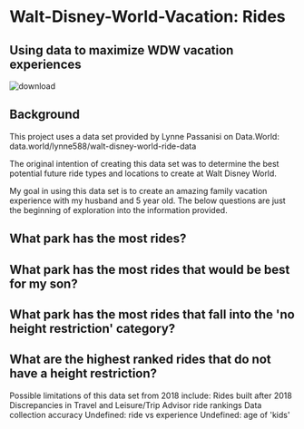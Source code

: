 # **Walt-Disney-World-Vacation: Rides**
## Using data to maximize WDW vacation experiences

![download](https://user-images.githubusercontent.com/105945908/192340528-b1811fd2-fb81-4061-b3a3-654e4f318c2d.jpg)

## Background

This project uses a data set provided by Lynne Passanisi on Data.World:
data.world/lynne588/walt-disney-world-ride-data

The original intention of creating this data set was to determine the best potential future ride types and locations to create at Walt Disney World.

My goal in using this data set is to create an amazing family vacation experience with my husband and 5 year old.  The below questions are just the beginning of exploration into the information provided.

## What park has the most rides?

## What park has the most rides that would be best for my son?

## What park has the most rides that fall into the 'no height restriction' category?

## What are the highest ranked rides that do not have a height restriction?





Possible limitations of this data set from 2018 include:
  Rides built after 2018
  Discrepancies in Travel and Leisure/Trip Advisor ride rankings
  Data collection accuracy
    Undefined: ride vs experience
    Undefined: age of 'kids' 
    
  
 
  
